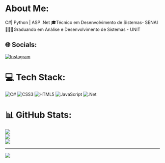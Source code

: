 #  About Me:
C#| Python | ASP .Net
🎓Técnico em Desenvolvimento de Sistemas- SENAI 
🧑🏾‍💻Graduando em Análise e Desenvolvimento de Sistemas - UNIT


## 🌐 Socials:
[![Instagram](https://img.shields.io/badge/Instagram-%23E4405F.svg?logo=Instagram&logoColor=white)](https://instagram.com/barbosa_lix) 

# 💻 Tech Stack:
![C#](https://img.shields.io/badge/c%23-%23239120.svg?style=for-the-badge&logo=csharp&logoColor=white) ![CSS3](https://img.shields.io/badge/css3-%231572B6.svg?style=for-the-badge&logo=css3&logoColor=white) ![HTML5](https://img.shields.io/badge/html5-%23E34F26.svg?style=for-the-badge&logo=html5&logoColor=white) ![JavaScript](https://img.shields.io/badge/javascript-%23323330.svg?style=for-the-badge&logo=javascript&logoColor=%23F7DF1E) ![.Net](https://img.shields.io/badge/.NET-5C2D91?style=for-the-badge&logo=.net&logoColor=white)
# 📊 GitHub Stats:
![](https://github-readme-stats.vercel.app/api?username=BarbosaDev01&theme=dark&hide_border=false&include_all_commits=false&count_private=false)<br/>
![](https://github-readme-streak-stats.herokuapp.com/?user=BarbosaDev01&theme=dark&hide_border=false)<br/>
![](https://github-readme-stats.vercel.app/api/top-langs/?username=BarbosaDev01&theme=dark&hide_border=false&include_all_commits=false&count_private=false&layout=compact)

---
[![](https://visitcount.itsvg.in/api?id=BarbosaDev01&icon=0&color=0)](https://visitcount.itsvg.in)

<!-- Proudly created with GPRM ( https://gprm.itsvg.in ) -->
